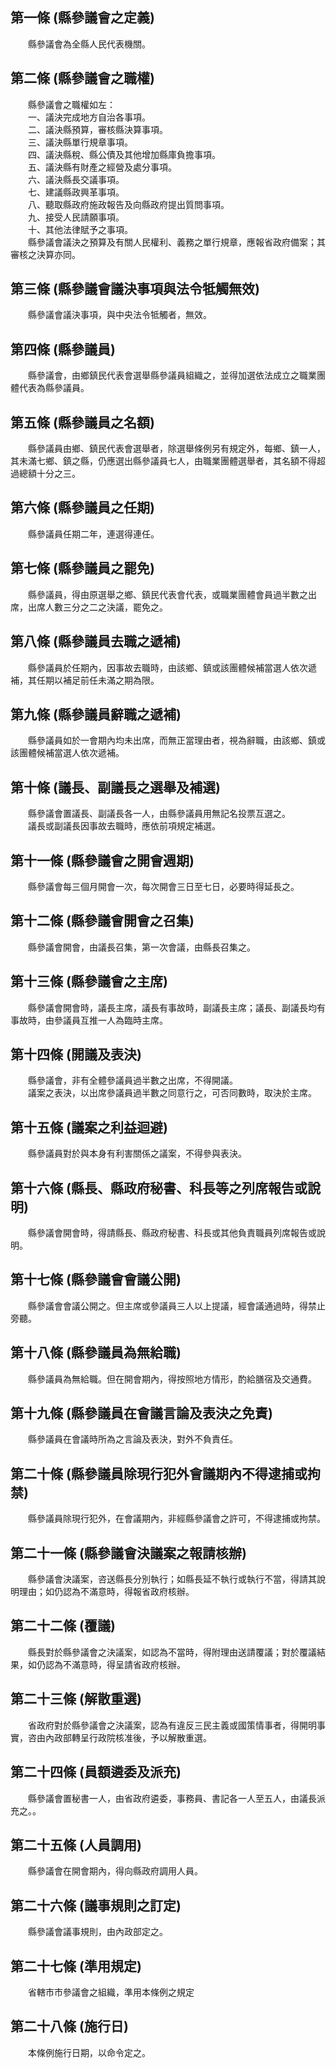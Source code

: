 第一條 (縣參議會之定義)
-----------------------
　　縣參議會為全縣人民代表機關。  


第二條 (縣參議會之職權)
-----------------------
　　縣參議會之職權如左：  
　　一、議決完成地方自治各事項。  
　　二、議決縣預算，審核縣決算事項。  
　　三、議決縣單行規章事項。  
　　四、議決縣稅、縣公債及其他增加縣庫負擔事項。  
　　五、議決縣有財產之經營及處分事項。  
　　六、議決縣長交議事項。  
　　七、建議縣政興革事項。  
　　八、聽取縣政府施政報告及向縣政府提出質問事項。  
　　九、接受人民請願事項。  
　　十、其他法律賦予之事項。  
　　縣參議會議決之預算及有關人民權利、義務之單行規章，應報省政府備案；其審核之決算亦同。  


第三條 (縣參議會議決事項與法令牴觸無效)
---------------------------------------
　　縣參議會議決事項，與中央法令牴觸者，無效。  


第四條 (縣參議員)
-----------------
　　縣參議會，由鄉鎮民代表會選舉縣參議員組織之，並得加選依法成立之職業團體代表為縣參議員。  


第五條 (縣參議員之名額)
-----------------------
　　縣參議員由鄉、鎮民代表會選舉者，除選舉條例另有規定外，每鄉、鎮一人，其未滿七鄉、鎮之縣，仍應選出縣參議員七人，由職業團體選舉者，其名額不得超過總額十分之三。  


第六條 (縣參議員之任期)
-----------------------
　　縣參議員任期二年，連選得連任。  


第七條 (縣參議員之罷免)
-----------------------
　　縣參議員，得由原選舉之鄉、鎮民代表會代表，或職業團體會員過半數之出席，出席人數三分之二之決議，罷免之。  


第八條 (縣參議員去職之遞補)
---------------------------
　　縣參議員於任期內，因事故去職時，由該鄉、鎮或該團體候補當選人依次遞補，其任期以補足前任未滿之期為限。  


第九條 (縣參議員辭職之遞補)
---------------------------
　　縣參議員如於一會期內均未出席，而無正當理由者，視為辭職，由該鄉、鎮或該團體候補當選人依次遞補。  


第十條 (議長、副議長之選舉及補選)
---------------------------------
　　縣參議會置議長、副議長各一人，由縣參議員用無記名投票互選之。  
　　議長或副議長因事故去職時，應依前項規定補選。  


第十一條 (縣參議會之開會週期)
-----------------------------
　　縣參議會每三個月開會一次，每次開會三日至七日，必要時得延長之。  


第十二條 (縣參議會開會之召集)
-----------------------------
　　縣參議會開會，由議長召集，第一次會議，由縣長召集之。  


第十三條 (縣參議會之主席)
-------------------------
　　縣參議會開會時，議長主席，議長有事故時，副議長主席；議長、副議長均有事故時，由參議員互推一人為臨時主席。  


第十四條 (開議及表決)
---------------------
　　縣參議會，非有全體參議員過半數之出席，不得開議。  
　　議案之表決，以出席參議員過半數之同意行之，可否同數時，取決於主席。  


第十五條 (議案之利益迴避)
-------------------------
　　縣參議員對於與本身有利害關係之議案，不得參與表決。  


第十六條 (縣長、縣政府秘書、科長等之列席報告或說明)
---------------------------------------------------
　　縣參議會開會時，得請縣長、縣政府秘書、科長或其他負責職員列席報告或說明。  


第十七條 (縣參議會會議公開)
---------------------------
　　縣參議會會議公開之。但主席或參議員三人以上提議，經會議通過時，得禁止旁聽。  


第十八條 (縣參議員為無給職)
---------------------------
　　縣參議員為無給職。但在開會期內，得按照地方情形，酌給膳宿及交通費。  


第十九條 (縣參議員在會議言論及表決之免責)
-----------------------------------------
　　縣參議員在會議時所為之言論及表決，對外不負責任。  


第二十條 (縣參議員除現行犯外會議期內不得逮捕或拘禁)
---------------------------------------------------
　　縣參議員除現行犯外，在會議期內，非經縣參議會之許可，不得逮捕或拘禁。  


第二十一條 (縣參議會決議案之報請核辦)
-------------------------------------
　　縣參議會決議案，咨送縣長分別執行；如縣長延不執行或執行不當，得請其說明理由；如仍認為不滿意時，得報省政府核辦。  


第二十二條 (覆議)
-----------------
　　縣長對於縣參議會之決議案，如認為不當時，得附理由送請覆議；對於覆議結果，如仍認為不滿意時，得呈請省政府核辦。  


第二十三條 (解散重選)
---------------------
　　省政府對於縣參議會之決議案，認為有違反三民主義或國策情事者，得開明事實，咨由內政部轉呈行政院核准後，予以解散重選。  


第二十四條 (員額遴委及派充)
---------------------------
　　縣參議會置秘書一人，由省政府遴委，事務員、書記各一人至五人，由議長派充之。。  


第二十五條 (人員調用)
---------------------
　　縣參議會在開會期內，得向縣政府調用人員。  


第二十六條 (議事規則之訂定)
---------------------------
　　縣參議會議事規則，由內政部定之。  


第二十七條 (準用規定)
---------------------
　　省轄市市參議會之組織，準用本條例之規定  


第二十八條 (施行日)
-------------------
　　本條例施行日期，以命令定之。